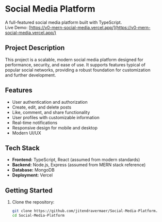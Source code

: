 # Social Media Platform

A full-featured social media platform built with TypeScript.  
Live Demo: [https://v0-mern-social-media.vercel.app/](https://v0-mern-social-media.vercel.app/)

## Project Description

This project is a scalable, modern social media platform designed for performance, security, and ease of use. It supports features typical of popular social networks, providing a robust foundation for customization and further development.

## Features

- User authentication and authorization
- Create, edit, and delete posts
- Like, comment, and share functionality
- User profiles with customizable information
- Real-time notifications
- Responsive design for mobile and desktop
- Modern UI/UX

## Tech Stack

- **Frontend:** TypeScript, React (assumed from modern standards)
- **Backend:** Node.js, Express (assumed from MERN stack reference)
- **Database:** MongoDB
- **Deployment:** Vercel

## Getting Started

1. Clone the repository:
   ```bash
   git clone https://github.com/jitendravermaer/Social-Media-Platform.git
   cd Social-Media-Platform
